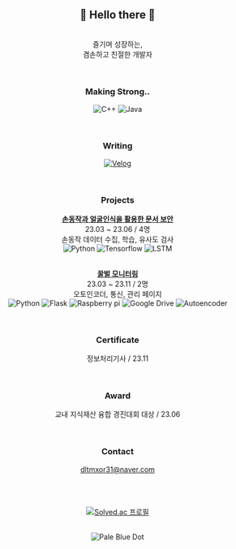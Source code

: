 <div align="center">
  <h2>👋 Hello there 👋</h2>
  
  
  <br>즐기며 성장하는,
  <br>겸손하고 친절한 개발자
  

  <br><h3>Making Strong..</h3>
  <img src="https://img.shields.io/badge/C++-00599C?style=flat-square&logo=C%2B%2B&logoColor=white" alt="C++"/>
  <img src="https://img.shields.io/badge/Java-1E8CBE?style=flat-square&logo=java&logoColor=white" alt="Java"/>


  <br><h3>Writing</h3>
  <a href="https://velog.io/@seungtoctoc">
  <img src="https://img.shields.io/badge/Velog-20C997?style=flat-square&logo=velog&logoColor=white" alt="Velog"/></a>


  <br><h3>Projects</h3>
  <b><a href="https://github.com/seungtoctoc/HandMotionPassword">손동작과 얼굴인식을 활용한 문서 보안</b></a>
  <br>23.03 ~ 23.06 / 4명
  <br>손동작 데이터 수집, 학습, 유사도 검사
  <br><img src="https://img.shields.io/badge/Python-3776AB?style=flat-square&logo=python&logoColor=white" alt="Python">
  <img src="https://img.shields.io/badge/Tensorflow-FF6F00?style=flat-square&logo=tensorflow&logoColor=white" alt="Tensorflow">
  <img src="https://img.shields.io/badge/LSTM-000000?style=flat-square&logo=&logoColor=white" alt="LSTM">

  <br><b><a href="https://github.com/seungtoctoc/MonitoringBee">꿀벌 모니터링</b></a>
  <br>23.03 ~ 23.11 / 2명
  <br>오토인코더, 통신, 관리 페이지
  <br><img src="https://img.shields.io/badge/Python-3776AB?style=flat-square&logo=python&logoColor=white" alt="Python">
  <img src="https://img.shields.io/badge/Flask-000000?style=flat-square&logo=flask&logoColor=white" alt="Flask"/>
  <img src="https://img.shields.io/badge/Raspberry Pi-A22846?style=flat-square&logo=raspberrypi&logoColor=white" alt="Raspberry pi">
  <img src="https://img.shields.io/badge/Google Drive-4285F4?style=flat-square&logo=googledrive&logoColor=white" alt="Google Drive">
  <img src="https://img.shields.io/badge/Autoencoder-000000?style=flat-square&logo=&logoColor=white" alt="Autoencoder"/>


  <br><h3>Certificate</h3>
  정보처리기사 / 23.11


  <br><h3>Award</h3>
  교내 지식재산 융합 경진대회 대상 / 23.06


  <br><h3>Contact</h3>
  dltmxor31@naver.com

  <br><br><br><a href="https://solved.ac/dltmxor31">
  <img src="http://mazassumnida.wtf/api/v2/generate_badge?boj=dltmxor31" alt="Solved.ac 프로필"/></a>

  <br><img src="https://github.com/seungtoctoc/seungtoctoc/assets/102455571/77cdb21e-a19f-43df-8a80-ca68fb5642b1" alt="Pale Blue Dot"> 
</div>
